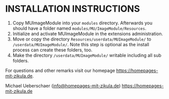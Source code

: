 # INSTALLATION INSTRUCTIONS

1. Copy MUImageModule into your `modules` directory. Afterwards you should have a folder named `modules/MU/ImageModule/Resources`.
2. Initialize and activate MUImageModule in the extensions administration.
3. Move or copy the directory `Resources/userdata/MUImageModule/` to `/userdata/MUImageModule/`.
   Note this step is optional as the install process can create these folders, too.
4. Make the directory `/userdata/MUImageModule/` writable including all sub folders.

For questions and other remarks visit our homepage https://homepages-mit-zikula.de.

Michael Ueberschaer (info@homepages-mit-zikula.de)
https://homepages-mit-zikula.de
